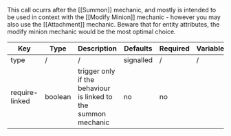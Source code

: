 This call ocurrs after the [[Summon]] mechanic, and mostly is intended to be used in context with the [[Modify Minion]] mechanic - however you may also use the [[Attachment]] mechanic. Beware that for entity attributes, the modify minion mechanic would be the most optimal choice.

| Key | Type | Description | Defaults | Required | Variable |
|-|-|-|-|-|-|
| type | / | / | signalled | / | / |
| require-linked | boolean | trigger only if the behaviour is linked to the summon mechanic | no | no |